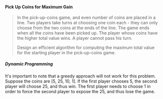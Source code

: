 #### Pick Up Coins for Maximum Gain

> In the pick-up-coins game, and even number of coins are placed in a line. Two players take turns at choosing one coin each - they can only choose from the two coins at the ends of the line. The game ends when all the coins have been picked up. The player whose coins have the higher total value wins. A player cannot pass his turn.
>
> Design an efficient algorithm for computing the maximum total value for the starting player in the pick-up-coins game.

##### Dynamic Programming

It's important to note that a greedy approach will not work for this problem. Suppose the coins are \[5, 25, 10, 1\]. If the first player chooses 5, the second player will choose 25, and thus win. The first player needs to choose 1 in order to force the second player to expose the 25, and thus lose the game.

